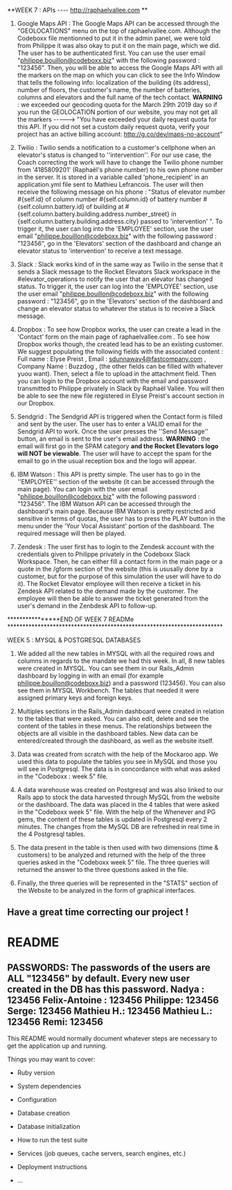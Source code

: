 **WEEK 7 : APIs ---- http://raphaelvallee.com **

1) Google Maps API :
The Google Maps API can be accessed through the "GEOLOCATIONS" menu on the top of raphaelvallee.com. Although the Codeboxx file mentionned to put it in the admin panel, we were told from Philippe it was also okay to put it on the main page, which we did. The user has to be authenticated first. You can use the user email "philippe.bouillon@codeboxx.biz" with the following password : "123456". Then, you will be able to access the Google Maps API with all the markers on the map on which you can click to see the Info Window that tells the following info: localization of the building (its address), number of floors, the customer's name, the number of batteries, columns and elevators and the full name of the tech contact. 
**WARNING** : we exceeded our geocoding quota for the March 29th 2019 day so if you run the GEOLOCATION portion of our website, you may not get all the markers -----> "You have exceeded your daily request quota for this API. If you did not set a custom daily request quota, verify your project has an active billing account: http://g.co/dev/maps-no-account"

2) Twilio :
Twilio sends a notification to a customer's cellphone when an elevator's status is changed to ''intervention''. For our use case, the Coach correcting the work will have to change the Twilio phone number from '4185809201' (Raphaël's phone number) to his own phone number in the server. It is stored in a variable called 'phone_recipient' in an application.yml file sent to Mathieu Lefrancois. The user will then receive the following message on his phone : "Status of elevator number #{self.id} of column number #{self.column.id} of battery number #{self.column.battery.id} of building at #{self.column.battery.building.address.number_street} in {self.column.battery.building.address.city} passed to 'intervention' ". To trigger it, the user can log into the 'EMPLOYEE' section, use  the user email "philippe.bouillon@codeboxx.biz" with the following password : "123456", go in the 'Elevators' section of the dashboard and change an elevator status to 'intervention' to receive a text message. 

3) Slack :
Slack works kind of in the same way as Twilio in the sense that it sends a Slack message to the Rocket Elevators Slack workspace in the #elevator_operations to notify the user that an elevator has changed status. To trigger it, the user can log into the 'EMPLOYEE' section, use  the user email "philippe.bouillon@codeboxx.biz" with the following password : "123456", go in the 'Elevators' section of the dashboard and change an elevator status to whatever the status is to receive a Slack message. 

4) Dropbox :
To see how Dropbox works, the user can create a lead in the 'Contact' form on the main page of raphaelvallee.com . To see how Dropbox works though, the created lead has to be an existing customer. We suggest populating the following fields with the associated content :
Full name : Elyse Preist , Email : sdunnaway4@fastcompany.com , Company Name : Buzzdog , (the other fields can be filled with whatever yuou want). Then, select a file to upload in the attachment field. Then you can login to the Dropbox account with the email and password transmitted to Philippe privately in Slack by Raphaël Vallée. You will then be able to see the new file registered in Elyse Preist's account section in our Dropbox.

5) Sendgrid : 
The Sendgrid API is triggered when the Contact form is filled and sent by the user. The user has to enter a VALID email for the Sendgrid API to work. Once the user presses the ''Send Message'' button, an email is sent to the user's email address. **WARNING** : the email will first go in the SPAM category **and the Rocket Elevators logo will NOT be viewable**. The user will have to accept the spam for the email to go in the usual reception box and the logo will appear.

6) IBM Watson :
This API is pretty simple. The user has to go in the ''EMPLOYEE'' section of the website (it can be accessed through the main page). You can login with the user email "philippe.bouillon@codeboxx.biz" with the following password : "123456". The IBM Watson API can be accessed through the dashboard's main page. Because IBM Watson is pretty restricted and sensitive in terms of quotas, the user has to press the PLAY button in the menu under the 'Your Vocal Assistant' portion of the dashboard. The required message will then be played.

7) Zendesk :
The user first has to login to the Zendesk account with the credentials given to Philippe privately in the Codeboxx Slack Workspace. Then, he can either fill a contact form in the main page or a quote in the /gform section of the website (this is ususally done by a customer, but for the purpose of this simulation the user will have to do it). The Rocket Elevator employee will then receive a ticket in his Zendesk API related to the demand made by the customer. The employee will then be able to answer the ticket generated from the user's demand in the Zenbdesk API to follow-up.

****************END OF WEEK 7 READMe ***********************************************************************




WEEK 5 : MYSQL & POSTGRESQL DATABASES

1) We added all the new tables in MYSQL with all the required rows and columns in regards to the mandate we had this week. In all, 8 new tables were created in MYSQL. You can see them in our Rails_Admin dashboard by logging in with an email (for example philippe.bouillon@codeboxx.biz) and a password (123456). You can also see them in MYSQL Workbench. The tables that needed it were assigned primary keys and foreign keys.

2) Multiples sections in the Rails_Admin dashboard were created in relation to the tables that were asked. You can also edit, delete and see the content of the tables in these menus. The relationships between the objects are all visible in the dashboard tables. New data can be entered/created through the dashboard, as well as the website itself.

3) Data was created from scratch with the help of the Mockaroo app. We used this data to populate the tables you see in MySQL and those you will see in Postgresql. The data is in concordance with what was asked in the "Codeboxx : week 5" file.

4) A data warehouse was created on Postgresql and was also linked to our Rails app to stock the data harvested through MySQL from the website or the dashboard. The data was placed in the 4 tables that were asked in the "Codeboxx week 5" file. With the help of the Whenever and PG gems, the content of these tables is updated in Postgresql every 2 minutes. The changes from the MySQL DB are refreshed in real time in the 4 Postgresql tables.

5) The data present in the table is then used with two dimensions (time & customers) to be analyzed and returned with the help of the three queries asked in the "Codeboxx week 5" file. The three queries will returned the answer to the three questions asked in the file.

6) Finally, the three queries will be represented in the "STATS" section of the Website to be analyzed in the form of graphical interfaces.

Have a great time correcting our project ! 
--------------------------------------------
# README
PASSWORDS: The passwords of the users are ALL "123456" by default. Every new user created in the DB has this password. 
Nadya : 123456
Felix-Antoine : 123456
Philippe: 123456
Serge: 123456
Mathieu H.: 123456
Mathieu L.: 123456
Remi: 123456
-------------------------------------------

This README would normally document whatever steps are necessary to get the
application up and running.

Things you may want to cover:

* Ruby version

* System dependencies

* Configuration

* Database creation

* Database initialization

* How to run the test suite

* Services (job queues, cache servers, search engines, etc.)

* Deployment instructions

* ...
